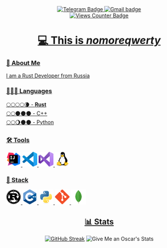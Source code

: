 <div id="badges" align="center">
  <a href="https://t.me/nomoreqwerty">
    <img src="https://img.shields.io/badge/Telegram-blue?style=for-the-badge&logo=telegram&logoColor=white" alt="Telegram Badge"/>
  </a>
  <a href="mailto:vlaadiolus@gmail.com">
    <img src="https://img.shields.io/badge/Gmail-red?style=for-the-badge&logo=gmail&logoColor=white" alt="Gmail badge">
</div>

<div id="views-counter-badge" align="center">
  <img src="https://komarev.com/ghpvc/?username=nomoreqwerty&style=for-the-badge&color=red" alt="Views Counter Badge"/>
</div>

<div class="title" align="center">
  <h1>💻 This is <i>nomoreqwerty</i></h1>
</div>

### 📜 About Me
I am a Rust Developer from Russia

### 👨🏻‍💻 Languages
🌕🌕🌕🌕🌘 - **Rust** <br>
🌕🌕🌑🌑🌑 - C++ <br>
🌕🌕🌖🌑🌑 - Python <br>

### 🛠️ Tools
<div id="tools-icons">
  <img src="https://raw.githubusercontent.com/devicons/devicon/6910f0503efdd315c8f9b858234310c06e04d9c0/icons/intellij/intellij-original.svg" width="40px">
  <img src="https://raw.githubusercontent.com/devicons/devicon/6910f0503efdd315c8f9b858234310c06e04d9c0/icons/vscode/vscode-original.svg" width="40px">
  <img src="https://raw.githubusercontent.com/devicons/devicon/6910f0503efdd315c8f9b858234310c06e04d9c0/icons/visualstudio/visualstudio-original.svg" width="40px">
  <img src="https://raw.githubusercontent.com/devicons/devicon/6910f0503efdd315c8f9b858234310c06e04d9c0/icons/linux/linux-original.svg" width="40px">
</div>

### 🧰 Stack
<div id="stack-icons">
  <img src="https://raw.githubusercontent.com/devicons/devicon/6910f0503efdd315c8f9b858234310c06e04d9c0/icons/rust/rust-original.svg" width="40px">
  <img src="https://raw.githubusercontent.com/devicons/devicon/6910f0503efdd315c8f9b858234310c06e04d9c0/icons/cplusplus/cplusplus-original.svg" width="40px">
  <img src="https://raw.githubusercontent.com/devicons/devicon/6910f0503efdd315c8f9b858234310c06e04d9c0/icons/python/python-original.svg" width="40px">
  <img src="https://raw.githubusercontent.com/devicons/devicon/6910f0503efdd315c8f9b858234310c06e04d9c0/icons/git/git-original.svg" width="40px">
  <img src="https://raw.githubusercontent.com/devicons/devicon/6910f0503efdd315c8f9b858234310c06e04d9c0/icons/mongodb/mongodb-original.svg" width="40px">
</div>

<h2 align="center">📊 Stats</h2>

<div align="center">
  <a href="https://git.io/streak-stats"><img src="https://github-readme-streak-stats.herokuapp.com?user=nomoreqwerty&theme=transparent&hide_border=true&border_radius=0&date_format=j%20M%5B%20Y%5D&card_width=846" alt="GitHub Streak" /></a>
  <img src="https://github-readme-stats.vercel.app/api?username=nomoreqwerty&show_icons=true&theme=transparent&border=none&hide_border=true" alt="Give Me an Oscar's Stats">
</div>
